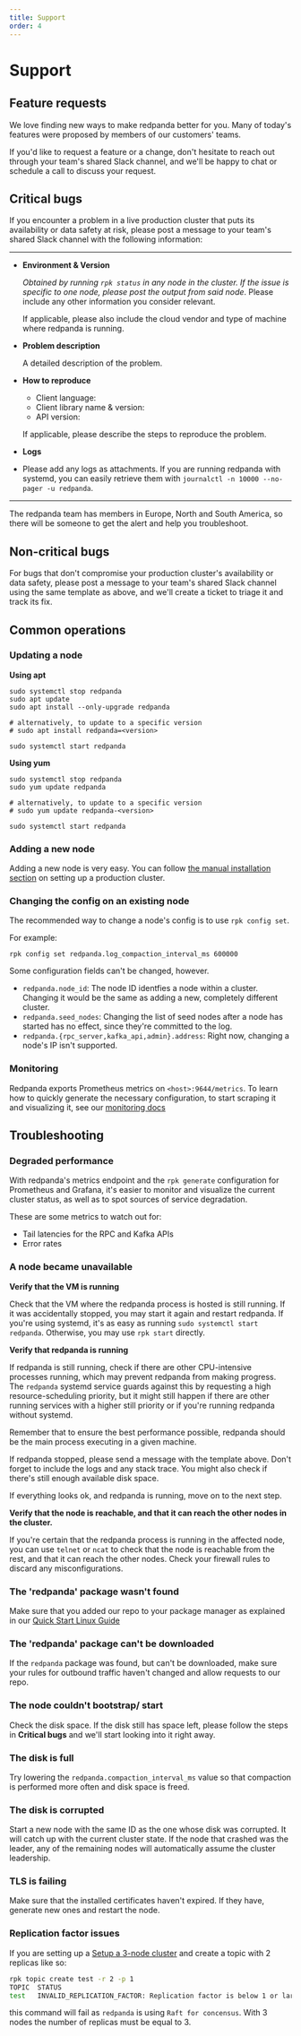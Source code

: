 ```yaml
---
title: Support
order: 4
---
```

# Support

## Feature requests

We love finding new ways to make redpanda better for you. Many of today's
features were proposed by members of our customers' teams.

If you'd like to request a feature or a change, don't hesitate to reach out
through your team's shared Slack channel, and we'll be happy to chat or
schedule a call to discuss your request.

## Critical bugs

If you encounter a problem in a live production cluster that puts its
availability or data safety at risk, please post a message to your team's
shared Slack channel with the following information:

--------------------
- **Environment & Version**

  _Obtained by running `rpk status` in any node in the cluster. If the issue is
  specific to one node, please post the output from said node_. Please include any
  other information you consider relevant.

  If applicable, please also include the cloud vendor and type of machine where
  redpanda is running.

- **Problem description**

  A detailed description of the problem.

- **How to reproduce**

  - Client language:
  - Client library name & version:
  - API version:

  If applicable, please describe the steps to reproduce the problem.

- **Logs**

- Please add any logs as attachments. If you are running redpanda with systemd,
  you can easily retrieve them with `journalctl -n 10000 --no-pager -u redpanda`.

----------------------

The redpanda team has members in Europe, North and South America, so there will
be someone to get the alert and help you troubleshoot.

## Non-critical bugs

For bugs that don't compromise your production cluster's availability or data
safety, please post a message to your team's shared Slack channel using the same
template as above, and we'll create a ticket to triage it and track its fix.

## Common operations

### Updating a node

**Using apt**

```
sudo systemctl stop redpanda
sudo apt update
sudo apt install --only-upgrade redpanda

# alternatively, to update to a specific version
# sudo apt install redpanda=<version>

sudo systemctl start redpanda 
```

**Using yum**

```
sudo systemctl stop redpanda
sudo yum update redpanda

# alternatively, to update to a specific version
# sudo yum update redpanda-<version>

sudo systemctl start redpanda 
```

### Adding a new node

Adding a new node is very easy. You can follow
[the manual installation section](/docs/production-deployment#Manual-Installation)
on setting up a production cluster.

### Changing the config on an existing node

The recommended way to change a node's config is to use `rpk config set`.

For example:

`rpk config set redpanda.log_compaction_interval_ms 600000`

Some configuration fields can't be changed, however.

- `redpanda.node_id`: The node ID identfies a node within a cluster. Changing
  it would be the same as adding a new, completely different cluster.
- `redpanda.seed_nodes`: Changing the list of seed nodes after a node has
  started has no effect, since they're committed to the log.
- `redpanda.{rpc_server,kafka_api,admin}.address`: Right now, changing a node's
  IP isn't supported.
  
### Monitoring

Redpanda exports Prometheus metrics on `<host>:9644/metrics`. To learn how to
quickly generate the necessary configuration, to start scraping it and
visualizing it, see our
[monitoring docs](/docs/monitoring)

## Troubleshooting

### Degraded performance

With redpanda's metrics endpoint and the `rpk generate` configuration for
Prometheus and Grafana, it's easier to monitor and visualize the current cluster
status, as well as to spot sources of service degradation.

These are some metrics to watch out for:
- Tail latencies for the RPC and Kafka APIs
- Error rates

### A node became unavailable

**Verify that the VM is running**

Check that the VM where the redpanda process is hosted is still running. If it
was accidentally stopped, you may start it again and restart redpanda. If you're
using systemd, it's as easy as running `sudo systemctl start redpanda`.
Otherwise, you may use `rpk start` directly.

**Verify that redpanda is running**

If redpanda is still running, check if there are other CPU-intensive processes
running, which may prevent redpanda from making progress. The `redpanda` systemd
service guards against this by requesting a high resource-scheduling priority,
but it might still happen if there are other running services with a higher
still priority or if you're running redpanda without systemd.

Remember that to ensure the best performance possible, redpanda should be the
main process executing in a given machine.

If redpanda stopped, please send a message with the template above. Don't forget
to include the logs and any stack trace. You might also check if there's still
enough available disk space.

If everything looks ok, and redpanda is running, move on to the next step.

**Verify that the node is reachable, and that it can reach the other nodes in
the cluster.**

If you're certain that the redpanda process is running in the affected node, you
can use `telnet` or `ncat` to check that the node is reachable from the rest,
and that it can reach the other nodes. Check your firewall rules to discard any
misconfigurations.

### The 'redpanda' package wasn't found

Make sure that you added our repo to your package manager as explained in our
[Quick Start Linux Guide](/docs/quick-start-linux)

### The 'redpanda' package can't be downloaded

If the `redpanda` package was found, but can't be downloaded, make sure your
rules for outbound traffic haven't changed and allow requests to our repo.

### The node couldn't bootstrap/ start

Check the disk space. If the disk still has space left, please follow the steps
in **Critical bugs** and we'll start looking into it right away.

### The disk is full

Try lowering the `redpanda.compaction_interval_ms` value so that compaction is
performed more often and disk space is freed.

### The disk is corrupted

Start a new node with the same ID as the one whose disk was corrupted. It will
catch up with the current cluster state. If the node that crashed was the leader,
any of the remaining nodes will automatically assume the cluster leadership.

### TLS is failing

Make sure that the installed certificates haven't expired. If they have,
generate new ones and restart the node.

### Replication factor issues

If you are setting up a [Setup a 3-node cluster](https://vectorized.io/docs/quick-start-docker#Set-up-a-3-node-cluster) and create a topic with 2 replicas like so:
```bash
rpk topic create test -r 2 -p 1
TOPIC  STATUS
test   INVALID_REPLICATION_FACTOR: Replication factor is below 1 or larger than the number of available brokers.
```
this command will fail as `redpanda` is using `Raft for concensus`. With 3 nodes the number of replicas must be equal to 3.

